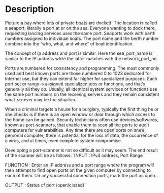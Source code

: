# Description

Picture a bay where lots of private boats are docked. The location is called a seaport, literally a port at or on the sea. Everyone wanting to dock there, requesting landing services uses the same port. Seaports work with berth numbers assigned to individual boats. The port name and the berth number combine into the “who, what, and where” of boat identification.

The concept of ip address and port is similar. Here the sea_port_name is similar to the IP address while the latter matches with the network_port_no.

Ports are numbered for consistency and programming. The most commonly used and best known ports are those numbered 0 to 1023 dedicated for Internet use, but they can extend far higher for specialized purposes. Each port set or range is assigned specialized jobs or functions, and that’s generally all they do. Usually, all identical system services or functions use the same port numbers on the receiving servers and they remain consistent what-so-ever may be the situation.

When a criminal targets a house for a burglary, typically the first thing he or she checks is if there is an open window or door through which access to the home can be gained. Security technicians often use devices/softwares, known as port-scanners, that enable them to scan all the ports to audit computers for vulnerabilities. Any time there are open ports on one’s personal computer, there is potential for the loss of data, the occurrence of a virus, and at times, even complete system compromise.

Developing a port-scanner is not so difficult as it may seem. The end result of the scanner will be as follows:
`INPUT : IPv4 address, Port Range

FUNCTION : Enter an IP address and a port range
           where the program will then attempt to
           find open ports on the given computer
           by connecting to each of them. On any
           successful connection ports, mark the
           port as open.
           
OUTPUT : Status of port (open/closed)`
